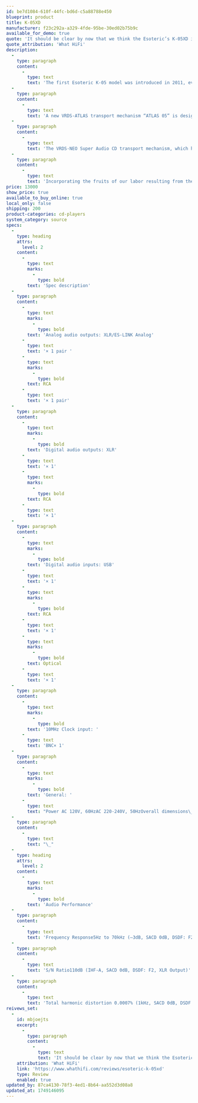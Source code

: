 ```yaml
---
id: be7d1084-610f-44fc-bd6d-c5a88788e450
blueprint: product
title: K-05XD
manufacturer: f23c292a-a329-4fde-95be-30ed02b75b9c
available_for_demo: true
quote: 'It should be clear by now that we think the Esoteric’s K-05XD is a superb performer. It is built beautifully and works with a slickness that most rivals simply can’t match.'
quote_attribution: 'What HiFi'
description:
  -
    type: paragraph
    content:
      -
        type: text
        text: 'The first Esoteric K-05 model was introduced in 2011, evolved into the K-05X in 2015, and K-05Xs in 2018. It has become the best-selling model at the heart of the ESOTERIC K Series. The Esoteric K-05XD SACD Player inherits the philosophy of the historic K-05 series but is totally redesigned as a Super Audio CD player; completely different from the previous 05 models by way of revamping it with an all-new design platform.'
  -
    type: paragraph
    content:
      -
        type: text
        text: 'A new VRDS-ATLAS transport mechanism “ATLAS 05” is designed exclusively for this model, and the DAC section employs a discrete circuit with the “Master Sound Discrete DAC” to further refine the music reproduction capability.'
  -
    type: paragraph
    content:
      -
        type: text
        text: 'The VRDS-NEO Super Audio CD transport mechanism, which has been adopted by some of the world’s most prominent brands, and its superior performance, which inherits the technical essence of the flagship models of the day, have has been highly acclaimed and have won numerous audio awards worldwide.'
  -
    type: paragraph
    content:
      -
        type: text
        text: 'Incorporating the fruits of our labor resulting from the development of the Grandioso G1X master clock generator, a unique discrete clock circuit for built-in players, the “Master Sound Discrete Clock for Digital Player” is employed. An enlarged double-layer chassis accommodates the upgraded ATLAS mechanism, each larger circuit block, and the power supply section, while it’s the elegant appearance of the K-05XD, – which is even closer now to the upper models, – subtly asserts the richness of its content, worthy of being called a major innovation.'
price: 13000
show_price: true
available_to_buy_online: true
local_only: false
shipping: 200
product-categories: cd-players
system_category: source
specs:
  -
    type: heading
    attrs:
      level: 2
    content:
      -
        type: text
        marks:
          -
            type: bold
        text: 'Spec description'
  -
    type: paragraph
    content:
      -
        type: text
        marks:
          -
            type: bold
        text: 'Analog audio outputs: XLR/ES-LINK Analog'
      -
        type: text
        text: '× 1 pair '
      -
        type: text
        marks:
          -
            type: bold
        text: RCA
      -
        type: text
        text: '× 1 pair'
  -
    type: paragraph
    content:
      -
        type: text
        marks:
          -
            type: bold
        text: 'Digital audio outputs: XLR'
      -
        type: text
        text: '× 1'
      -
        type: text
        marks:
          -
            type: bold
        text: RCA
      -
        type: text
        text: '× 1'
  -
    type: paragraph
    content:
      -
        type: text
        marks:
          -
            type: bold
        text: 'Digital audio inputs: USB'
      -
        type: text
        text: '× 1'
      -
        type: text
        marks:
          -
            type: bold
        text: RCA
      -
        type: text
        text: '× 1'
      -
        type: text
        marks:
          -
            type: bold
        text: Optical
      -
        type: text
        text: '× 1'
  -
    type: paragraph
    content:
      -
        type: text
        marks:
          -
            type: bold
        text: '10MHz Clock input: '
      -
        type: text
        text: 'BNC× 1'
  -
    type: paragraph
    content:
      -
        type: text
        marks:
          -
            type: bold
        text: 'General: '
      -
        type: text
        text: "Power AC 120V, 60HzAC 220-240V, 50HzOverall dimensions\_(W×H×D)445 × 161 × 357mm (including protrusions)Weight20.7kg"
  -
    type: paragraph
    content:
      -
        type: text
        text: "\_"
  -
    type: heading
    attrs:
      level: 2
    content:
      -
        type: text
        marks:
          -
            type: bold
        text: 'Audio Performance'
  -
    type: paragraph
    content:
      -
        type: text
        text: 'Frequency Response5Hz to 70kHz (–3dB, SACD 0dB, DSDF: F2, XLR Output)'
  -
    type: paragraph
    content:
      -
        type: text
        text: 'S/N Ratio110dB (IHF-A, SACD 0dB, DSDF: F2, XLR Output)'
  -
    type: paragraph
    content:
      -
        type: text
        text: 'Total harmonic distortion 0.0007% (1kHz, SACD 0dB, DSDF: F2, XLR Output)'
reivews_set:
  -
    id: mbjoejts
    excerpt:
      -
        type: paragraph
        content:
          -
            type: text
            text: 'It should be clear by now that we think the Esoteric’s K-05XD is a superb performer. It is built beautifully and works with a slickness that most rivals simply can’t match.'
    attribution: 'What HiFi'
    link: 'https://www.whathifi.com/reviews/esoteric-k-05xd'
    type: Review
    enabled: true
updated_by: 87ca4130-78f3-4ed1-8b64-aa552d3d08a8
updated_at: 1749146095
---
```

